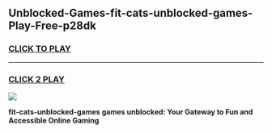 
## Unblocked-Games-fit-cats-unblocked-games-Play-Free-p28dk
<h3>
<a href="https://premium76.site?title=fit-cats-unblocked-games&ref=21A">CLICK TO PLAY</a></h3>
<hr>

<h3>
<a href="https://premium76.site?title=fit-cats-unblocked-games&ref=21A">CLICK 2 PLAY</a>
  
</h3>

<a href="https://premium76.site?title=fit-cats-unblocked-games&ref=21A"><img src="https://clearcache.store/games.png"></a>


**fit-cats-unblocked-games games unblocked: Your Gateway to Fun and Accessible Online Gaming**
